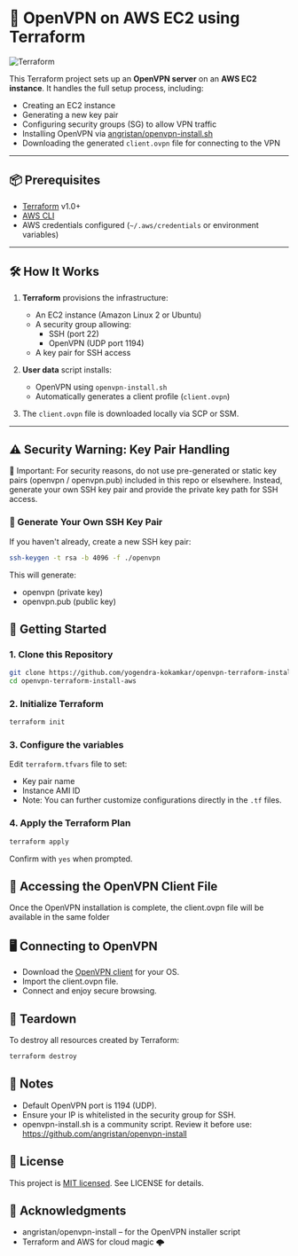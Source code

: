# 🚀 OpenVPN on AWS EC2 using Terraform

![Terraform](https://img.shields.io/badge/Terraform-v1.0+-5C4EE5?logo=terraform)

This Terraform project sets up an **OpenVPN server** on an **AWS EC2 instance**. It handles the full setup process, including:

- Creating an EC2 instance
- Generating a new key pair
- Configuring security groups (SG) to allow VPN traffic
- Installing OpenVPN via [angristan/openvpn-install.sh](https://github.com/angristan/openvpn-install)
- Downloading the generated `client.ovpn` file for connecting to the VPN

---

## 📦 Prerequisites

- [Terraform](https://www.terraform.io/downloads) v1.0+
- [AWS CLI](https://docs.aws.amazon.com/cli/latest/userguide/install-cliv2.html)
- AWS credentials configured (`~/.aws/credentials` or environment variables)


---

## 🛠 How It Works

1. **Terraform** provisions the infrastructure:
   - An EC2 instance (Amazon Linux 2 or Ubuntu)
   - A security group allowing:
     - SSH (port 22)
     - OpenVPN (UDP port 1194)
   - A key pair for SSH access

2. **User data** script installs:
   - OpenVPN using `openvpn-install.sh`
   - Automatically generates a client profile (`client.ovpn`)

3. The `client.ovpn` file is downloaded locally via SCP or SSM.

---

## ⚠️ Security Warning: Key Pair Handling
🚨 Important: For security reasons, do not use pre-generated or static key pairs (openvpn / openvpn.pub) included in this repo or elsewhere.
Instead, generate your own SSH key pair and provide the private key path for SSH access.
### 🔐 Generate Your Own SSH Key Pair
If you haven't already, create a new SSH key pair:
```bash
ssh-keygen -t rsa -b 4096 -f ./openvpn
```
This will generate:
 - openvpn (private key)
 - openvpn.pub (public key)

## 🚀 Getting Started

### 1. Clone this Repository

```bash
git clone https://github.com/yogendra-kokamkar/openvpn-terraform-install-aws.git
cd openvpn-terraform-install-aws
```
### 2. Initialize Terraform

```bash
terraform init
```
### 3. Configure the variables
Edit `terraform.tfvars` file to set:
 - Key pair name
 - Instance AMI ID
 - Note: You can further customize configurations directly in the `.tf` files.
### 4. Apply the Terraform Plan
```bash
terraform apply
```
Confirm with `yes` when prompted.

## 🔐 Accessing the OpenVPN Client File
Once the OpenVPN installation is complete, the client.ovpn file will be available in the same folder

## 🖥 Connecting to OpenVPN
 - Download the [OpenVPN client](https://openvpn.net/client-connect-vpn-for-windows/) for your OS.
 - Import the client.ovpn file.
 - Connect and enjoy secure browsing.

## 🧹 Teardown
To destroy all resources created by Terraform:
```bash
terraform destroy
```
## 📝 Notes
 - Default OpenVPN port is 1194 (UDP).
 - Ensure your IP is whitelisted in the security group for SSH.
 - openvpn-install.sh is a community script. Review it before use: https://github.com/angristan/openvpn-install

## 📄 License
This project is [MIT licensed](./LICENSE). See LICENSE for details.

## 🙌 Acknowledgments
 - angristan/openvpn-install – for the OpenVPN installer script
 - Terraform and AWS for cloud magic 🌩

